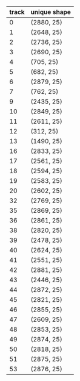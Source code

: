 track | unique shape
--- | ---
0    | (2880, 25)
1    | (2648, 25)
2    | (2736, 25)
3    | (2690, 25)
4    | (705, 25)
5    | (682, 25)
6    | (2879, 25)
7    | (762, 25)
9    | (2435, 25)
10   | (2849, 25)
11   | (2611, 25)
12   | (312, 25)
13   | (1490, 25)
16   | (2833, 25)
17   | (2561, 25)
18   | (2594, 25)
19   | (2583, 25)
20   | (2602, 25)
32   | (2769, 25)
35   | (2869, 25)
36   | (2861, 25)
38   | (2820, 25)
39   | (2478, 25)
40   | (2624, 25)
41   | (2551, 25)
42   | (2881, 25)
43   | (2446, 25)
44   | (2872, 25)
45   | (2821, 25)
46   | (2855, 25)
47   | (2609, 25)
48   | (2853, 25)
49   | (2874, 25)
50   | (2818, 25)
51   | (2875, 25)
53   | (2876, 25)
